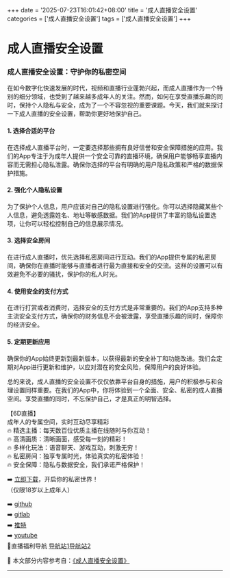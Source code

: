 +++
date = '2025-07-23T16:01:42+08:00'
title = '成人直播安全设置'
categories = ['成人直播安全设置']
tags = ['成人直播安全设置']
+++

# 成人直播安全设置

### 成人直播安全设置：守护你的私密空间

在如今数字化快速发展的时代，视频和直播行业蓬勃兴起，而成人直播作为一个特别的细分领域，也受到了越来越多成年人的关注。然而，如何在享受直播乐趣的同时，保持个人隐私与安全，成为了一个不容忽视的重要课题。今天，我们就来探讨一下成人直播的安全设置，帮助你更好地保护自己。

#### 1. 选择合适的平台

在选择成人直播平台时，一定要选择那些拥有良好信誉和安全保障措施的应用。我们的App专注于为成年人提供一个安全可靠的直播环境，确保用户能够畅享直播内容而无需担心隐私泄露。确保你选择的平台有明确的用户隐私政策和严格的数据保护措施。

#### 2. 强化个人隐私设置

为了保护个人信息，用户应该对自己的隐私设置进行强化。你可以选择隐藏某些个人信息，避免透露姓名、地址等敏感数据。我们的App提供了丰富的隐私设置选项，让你可以轻松控制自己的信息展示情况。

#### 3. 选择安全房间

在进行成人直播时，优先选择私密房间进行互动。我们的App提供专属的私密房间，确保你在直播时能够与直播者进行最为直接和安全的交流。这样的设置可以有效避免不必要的骚扰，保护你的私人时光。

#### 4. 使用安全的支付方式

在进行打赏或者消费时，选择安全的支付方式是非常重要的。我们的App支持多种主流安全支付方式，确保你的财务信息不会被泄露，享受直播乐趣的同时，保障你的经济安全。

#### 5. 定期更新应用

确保你的App始终更新到最新版本，以获得最新的安全补丁和功能改进。我们会定期对App进行更新和维护，以应对潜在的安全风险，保障用户的良好体验。

总的来说，成人直播的安全设置不仅仅依靠平台自身的措施，用户的积极参与和合理设置同样重要。在我们的App中，你将体验到一个全面、安全、私密的成人直播空间。享受直播的同时，不忘保护自己，才是真正的明智选择。

【6D直播】  
成年人的专属空间，实时互动尽享精彩  
🔥 精选主播：每天数百位优质主播在线随时与你互动！  
🔥 高清画质：清晰画面，感受每一刻的精彩！  
🔥 多样化玩法：语音聊天、游戏互动，刺激无穷！  
🔥 私密房间：独享专属时光，体验真实的私密体验！  
🔥 安全保障：隐私与数据安全，我们承诺严格保护！  

➡️ [立即下载](https://down123.s3.ap-east-1.amazonaws.com/down/down.html?channelCode=blog)，开启你的私密世界！  
（仅限18岁以上成年人）  

➡️ [github](https://aldult-live.github.io/)  
➡️ [gitlab](https://seo-09598d.gitlab.io/)  
➡️ [推特](https://x.com/wegame33)  
➡️ [youtube](https://www.youtube.com/@6Dlive)  
🔞直播福利导航 [导航站1](https://webstack-86085a.gitlab.io/)[导航站2](https://onlygit123-2.github.io/)


📘 本文部分内容参考自：[《成人直播安全设置》](https://github.com/fqsq25/fq)

---
